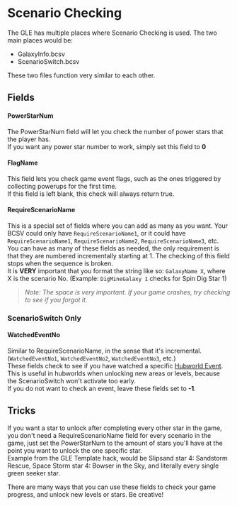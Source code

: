 # Scenario Checking

The GLE has multiple places where Scenario Checking is used. The two main places would be:
- GalaxyInfo.bcsv
- ScenarioSwitch.bcsv

These two files function very similar to each other.
## Fields

#### PowerStarNum
The PowerStarNum field will let you check the number of power stars that the player has.<br/>
If you want any power star number to work, simply set this field to **0**

#### FlagName
This field lets you check game event flags, such as the ones triggered by collecting powerups for the first time.<br/>
If this field is left blank, this check will always return true.

#### RequireScenarioName
This is a special set of fields where you can add as many as you want. Your BCSV could only have `RequireScenarioName1`, or it could have `RequireScenarioName1`, `RequireScenarioName2`, `RequireScenarioName3`, etc.<br/>
You can have as many of these fields as needed, the only requirement is that they are numbered incrementally starting at 1. The checking of this field stops when the sequence is broken.<br/>
It is **VERY** important that you format the string like so: `GalaxyName X`, where X is the scenario No. (Example: `DigMineGalaxy 1` checks for Spin Dig Star 1)
> *Note: The space is very important. If your game crashes, try checking to see if you forgot it.*

### ScenarioSwitch Only
#### WatchedEventNo
Similar to RequireScenarioName, in the sense that it's incremental. (`WatchedEventNo1`, `WatchedEventNo2`, `WatchedEventNo3`, etc.)<br/>
These fields check to see if you have watched a specific [Hubworld Event](LINK). This is useful in hubworlds when unlocking new areas or levels, because the ScenarioSwitch won't activate too early.<br/>
If you do not want to check an event, leave these fields set to **-1**.

## Tricks
If you want a star to unlock after completing every other star in the game, you don't need a RequireScenarioName field for every scenario in the game, just set the PowerStarNum to the amount of stars you'll have at the point you want to unlock the one specific star.<br/>
Example from the GLE Template hack, would be Slipsand star 4: Sandstorm Rescue, Space Storm star 4: Bowser in the Sky, and literally every single green seeker star.


There are many ways that you can use these fields to check your game progress, and unlock new levels or stars. Be creative!